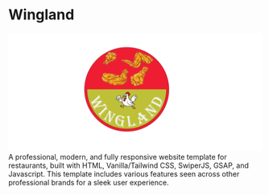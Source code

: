 # Wingland

![Wingland Logo](./public/assets/logo-starter.png)
A professional, modern, and fully responsive website template for restaurants, built with HTML, Vanilla/Tailwind CSS, SwiperJS, GSAP, and Javascript. This template includes various features seen across other professional brands for a sleek user experience.

